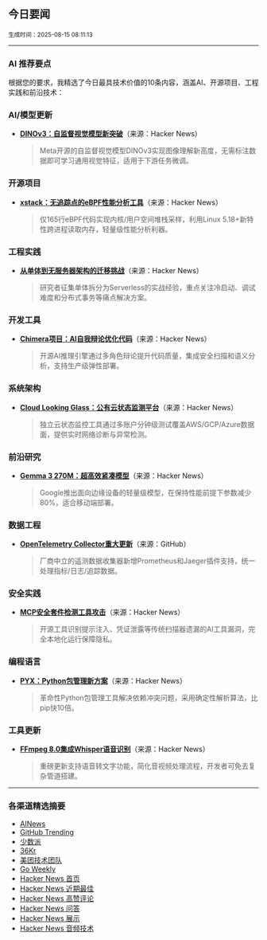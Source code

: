 ## 今日要闻

<sub> 生成时间：2025-08-15 08:11:13</sub>


---

### AI 推荐要点

根据您的要求，我精选了今日最具技术价值的10条内容，涵盖AI、开源项目、工程实践和前沿技术：

### AI/模型更新
- **[DINOv3：自监督视觉模型新突破](https://news.ycombinator.com/item?id=44904993)**（来源：Hacker News）  
  > Meta开源的自监督视觉模型DINOv3实现图像理解新高度，无需标注数据即可学习通用视觉特征，适用于下游任务微调。

### 开源项目
- **[xstack：无追踪点的eBPF性能分析工具](https://news.ycombinator.com/item?id=44906222)**（来源：Hacker News）  
  > 仅165行eBPF代码实现内核/用户空间堆栈采样，利用Linux 5.18+新特性跨进程读取内存，轻量级性能分析利器。

### 工程实践
- **[从单体到无服务器架构的迁移挑战](https://news.ycombinator.com/item?id=44903828)**（来源：Hacker News）  
  > 研究者征集单体拆分为Serverless的实战经验，重点关注冷启动、调试难度和分布式事务等痛点解决方案。

### 开发工具
- **[Chimera项目：AI自我辩论优化代码](https://news.ycombinator.com/item?id=44906567)**（来源：Hacker News）  
  > 开源AI推理引擎通过多角色辩论提升代码质量，集成安全扫描和语义分析，支持生产级弹性部署。

### 系统架构
- **[Cloud Looking Glass：公有云状态监测平台](https://news.ycombinator.com/item?id=44905640)**（来源：Hacker News）  
  > 独立云状态监控工具通过多账户分钟级测试覆盖AWS/GCP/Azure数据面，提供实时网络诊断与异常检测。

### 前沿研究
- **[Gemma 3 270M：超高效紧凑模型](https://news.ycombinator.com/item?id=44902148)**（来源：Hacker News）  
  > Google推出面向边缘设备的轻量级模型，在保持性能前提下参数减少80%，适合移动端部署。

### 数据工程
- **[OpenTelemetry Collector重大更新](https://github.com/open-telemetry/opentelemetry-collector)**（来源：GitHub）  
  > 厂商中立的遥测数据收集器新增Prometheus和Jaeger插件支持，统一处理指标/日志/追踪数据。

### 安全实践
- **[MCP安全套件检测工具攻击](https://news.ycombinator.com/item?id=44904974)**（来源：Hacker News）  
  > 开源工具识别提示注入、凭证泄露等传统扫描器遗漏的AI工具漏洞，完全本地化运行保障隐私。

### 编程语言
- **[PYX：Python包管理新方案](https://news.ycombinator.com/item?id=44892209)**（来源：Hacker News）  
  > 革命性Python包管理工具解决依赖冲突问题，采用确定性解析算法，比pip快10倍。

### 工具更新
- **[FFmpeg 8.0集成Whisper语音识别](https://news.ycombinator.com/item?id=44886647)**（来源：Hacker News）  
  > 重磅更新支持语音转文字功能，简化音视频处理流程，开发者可免去复杂管道搭建。

---

### 各渠道精选摘要
- [AINews](./ai_news_summary_2025-08-15.md)
- [GitHub Trending](./github_trending_2025-08-15.md)
- [少数派](./shaoshupai_2025-08-15.md)
- [36Kr](./36kr_summary_2025-08-15.md)
- [美团技术团队](./meituan_2025-08-15.md)
- [Go Weekly](./go_weekly_2025-08-15.md)
- [Hacker News 首页](./hacker_news_frontpage_2025-08-15.md)
- [Hacker News 近期最佳](./hacker_news_best_2025-08-15.md)
- [Hacker News 高赞评论](./hacker_news_top_comments_2025-08-15.md)
- [Hacker News 问答](./hacker_news_ask_2025-08-15.md)
- [Hacker News 展示](./hacker_news_show_2025-08-15.md)
- [Hacker News 音频技术](./hacker_news_audio_tech_2025-08-15.md)